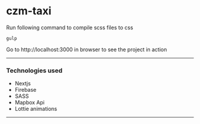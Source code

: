 # czm-taxi

Run following command to compile scss files to css

```
gulp
```

Go to http://localhost:3000 in browser to see the project in action

---

### Technologies used

- Nextjs
- Firebase
- SASS
- Mapbox Api
- Lottie animations

---
